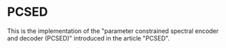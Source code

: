 # PCSED
This is the implementation of the "parameter constrained spectral encoder and decoder (PCSED)" introduced in the article "PCSED".
